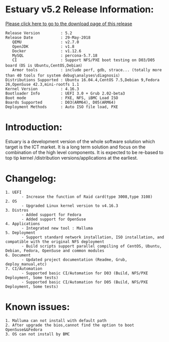 # Estuary v5.2 Release Information:
[Please click here to go to the download page of this release](http://open-estuary.org/estuary-download/)

```
Release Version         : 5.2
Release Date            : 29-May-2018
   QEMU                 : v2.7.0
   OpenJDK              : v1.8
   Docker               : v1.12.6
   MySQL                : percona-5.7.18
   CI                   : Support NFS/PXE boot testing on D03/D05 board（OS is Ubuntu,CentOS,Debian）
   Armor tools          : include perf, gdb, strace... (totally more than 40 tools for system debug\analyses\diagnosis）
Distributions Supported : Ubuntu 16.04.4,CentOS 7.5,Debian 9,Fedora 26,OpenSuse 42.3,mini-rootfs 1.1
Kernel Version          : 4.16.3
Bootloader Info         : UEFI 3.0 + Grub 2.02-beta3
Boot mode               : PXE, NFS, iBMC Load ISO
Boards Supported        : D03(ARM64), D05(ARM64)
Deployment Methods      : Auto ISO file load, PXE
```

# Introduction:

Estuary is a development version of the whole software solution which target is the ICT market. It is a long term solution and focus on the combination of the high level components. It is expected to be re-based to top tip kernel /distribution versions/applications at the earliest.

# Changelog:

```
1. UEFI
       - Increase the function of Raid card(type 3008,type 3108)
2. OS
       - Upgraded Linux kernel version to v4.16.3
3. Distros
       - Added support for Fedora
       - Added support for OpenSuse
4. Applications
       - Integrated new tool : Malluma
5. Deployment
       - Support standard network installation, ISO installation, and compatible with the original NFS deployment
       - Build scripts support parallel compiling of CentOS, Ubuntu, Debian, Fedora, OpenSuse and common modules
6. Document
       - Updated project documentation (Readme, Grub, deploy_manual,etc)
7. CI/Automation
       - Supported basic CI/Automation for D03 (Build, NFS/PXE Deployment, Some tests)
       - Supported basic CI/Automation for D05 (Build, NFS/PXE Deployment, Some tests)
```
# Known issues:

```
1. Malluma can not install with default path
2. After upgrade the bios,cannot find the option to boot OpenSuse&&Fedora
3. OS can not install by BMC
```
